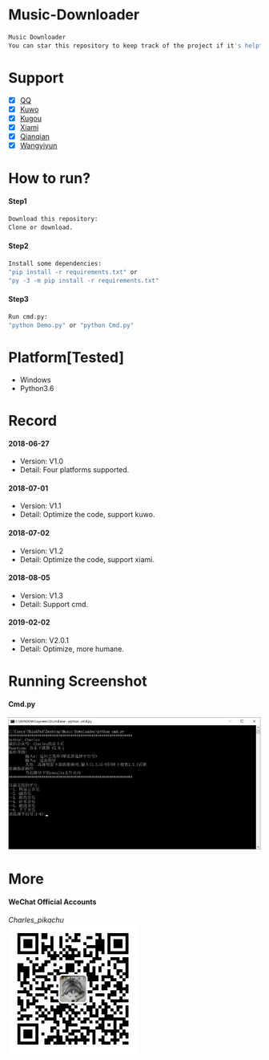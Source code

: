 # Music-Downloader
```sh
Music Downloader  
You can star this repository to keep track of the project if it's helpful for you, thank you for your support.
```

# Support
- [x] [QQ](https://y.qq.com/)
- [x] [Kuwo](http://yinyue.kuwo.cn/)
- [x] [Kugou](http://www.kugou.com/)
- [x] [Xiami](https://www.xiami.com/)
- [x] [Qianqian](http://music.taihe.com/)
- [x] [Wangyiyun](https://music.163.com/)

# How to run?
#### Step1
```sh
Download this repository:
Clone or download.
```
#### Step2
```sh
Install some dependencies:  
"pip install -r requirements.txt" or  
"py -3 -m pip install -r requirements.txt"  
```
#### Step3
```sh
Run cmd.py:  
"python Demo.py" or "python Cmd.py"
```

# Platform[Tested]
- Windows  
- Python3.6  

# Record
#### 2018-06-27
- Version: V1.0  
- Detail: Four platforms supported.  
#### 2018-07-01
- Version: V1.1  
- Detail: Optimize the code, support kuwo.  
#### 2018-07-02
- Version: V1.2  
- Detail: Optimize the code, support xiami.
#### 2018-08-05
- Version: V1.3  
- Detail: Support cmd.
#### 2019-02-02
- Version: V2.0.1
- Detail: Optimize, more humane.

# Running Screenshot
#### Cmd.py
![img](./Screenshot/cmd.png)

# More
#### WeChat Official Accounts
*Charles_pikachu*  
![img](pikachu.jpg)